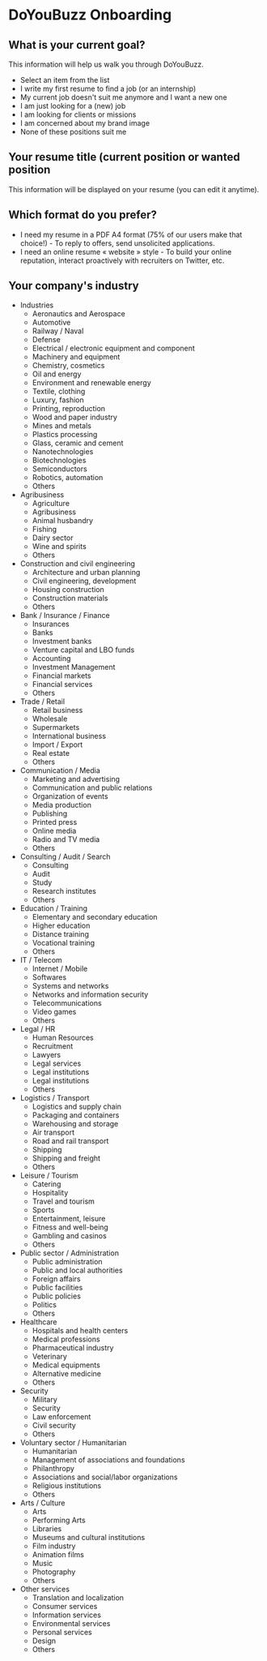 # DoYouBuzz Onboarding

## What is your current goal?

This information will help us walk you through DoYouBuzz.

- Select an item from the list
- I write my first resume to find a job (or an internship)
- My current job doesn't suit me anymore and I want a new one
- I am just looking for a (new) job
- I am looking for clients or missions
- I am concerned about my brand image
- None of these positions suit me

## Your resume title (current position or wanted position

This information will be displayed on your resume (you can edit it anytime).

## Which format do you prefer?

- I need my resume in a PDF A4 format (75% of our users make that choice!) - To reply to offers, send unsolicited applications.
- I need an online resume « website » style - To build your online reputation, interact proactively with recruiters on Twitter, etc.

## Your company's industry

- Industries
  - Aeronautics and Aerospace
  - Automotive
  - Railway / Naval
  - Defense
  - Electrical / electronic equipment and component
  - Machinery and equipment
  - Chemistry, cosmetics
  - Oil and energy
  - Environment and renewable energy
  - Textile, clothing
  - Luxury, fashion
  - Printing, reproduction
  - Wood and paper industry
  - Mines and metals
  - Plastics processing
  - Glass, ceramic and cement
  - Nanotechnologies
  - Biotechnologies
  - Semiconductors
  - Robotics, automation
  - Others
- Agribusiness
  - Agriculture
  - Agribusiness
  - Animal husbandry
  - Fishing
  - Dairy sector
  - Wine and spirits
  - Others
- Construction and civil engineering
  - Architecture and urban planning
  - Civil engineering, development
  - Housing construction
  - Construction materials
  - Others
- Bank / Insurance / Finance
  - Insurances
  - Banks
  - Investment banks
  - Venture capital and LBO funds
  - Accounting
  - Investment Management
  - Financial markets
  - Financial services
  - Others
- Trade / Retail
  - Retail business
  - Wholesale
  - Supermarkets
  - International business
  - Import / Export
  - Real estate
  - Others
- Communication / Media
  - Marketing and advertising
  - Communication and public relations
  - Organization of events
  - Media production
  - Publishing
  - Printed press
  - Online media
  - Radio and TV media
  - Others
- Consulting / Audit / Search
  - Consulting
  - Audit
  - Study
  - Research institutes
  - Others
- Education / Training
  - Elementary and secondary education
  - Higher education
  - Distance training
  - Vocational training
  - Others
- IT / Telecom
  - Internet / Mobile
  - Softwares
  - Systems and networks
  - Networks and information security
  - Telecommunications
  - Video games
  - Others
- Legal / HR
  - Human Resources
  - Recruitment
  - Lawyers
  - Legal services
  - Legal institutions
  - Legal institutions
  - Others
- Logistics / Transport
  - Logistics and supply chain
  - Packaging and containers
  - Warehousing and storage
  - Air transport
  - Road and rail transport
  - Shipping
  - Shipping and freight
  - Others
- Leisure / Tourism
  - Catering
  - Hospitality
  - Travel and tourism
  - Sports
  - Entertainment, leisure
  - Fitness and well-being
  - Gambling and casinos
  - Others
- Public sector / Administration
  - Public administration
  - Public and local authorities
  - Foreign affairs
  - Public facilities
  - Public policies
  - Politics
  - Others
- Healthcare
  - Hospitals and health centers
  - Medical professions
  - Pharmaceutical industry
  - Veterinary
  - Medical equipments
  - Alternative medicine
  - Others
- Security
  - Military
  - Security
  - Law enforcement
  - Civil security
  - Others
- Voluntary sector / Humanitarian
  - Humanitarian
  - Management of associations and foundations
  - Philanthropy
  - Associations and social/labor organizations
  - Religious institutions
  - Others
- Arts / Culture
  - Arts
  - Performing Arts
  - Libraries
  - Museums and cultural institutions
  - Film industry
  - Animation films
  - Music
  - Photography
  - Others
- Other services
  - Translation and localization
  - Consumer services
  - Information services
  - Environmental services
  - Personal services
  - Design
  - Others
